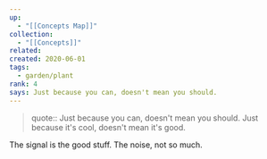 ```yaml
---
up:
  - "[[Concepts Map]]"
collection:
  - "[[Concepts]]"
related: 
created: 2020-06-01
tags:
  - garden/plant
rank: 4
says: Just because you can, doesn't mean you should.
---
```


> quote:: Just because you can, doesn't mean you should. Just because it's cool, doesn't mean it's good. 

The signal is the good stuff. The noise, not so much.